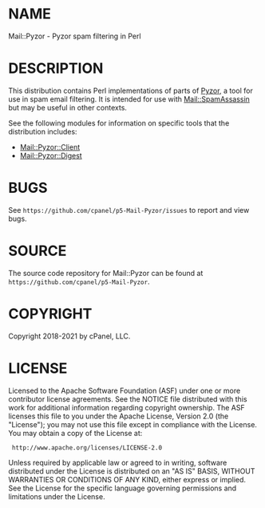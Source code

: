 # NAME

Mail::Pyzor - Pyzor spam filtering in Perl

# DESCRIPTION

This distribution contains Perl implementations of parts of
[Pyzor](http://pyzor.org), a tool for use in spam email filtering.
It is intended for use with [Mail::SpamAssassin](https://metacpan.org/pod/Mail%3A%3ASpamAssassin) but may be useful
in other contexts.

See the following modules for information on specific tools that
the distribution includes:

- [Mail::Pyzor::Client](https://metacpan.org/pod/Mail%3A%3APyzor%3A%3AClient)
- [Mail::Pyzor::Digest](https://metacpan.org/pod/Mail%3A%3APyzor%3A%3ADigest)

# BUGS

See `https://github.com/cpanel/p5-Mail-Pyzor/issues` to report and view bugs.

# SOURCE

The source code repository for Mail::Pyzor can be found at `https://github.com/cpanel/p5-Mail-Pyzor`.

# COPYRIGHT

Copyright 2018-2021 by cPanel, LLC.

# LICENSE

Licensed to the Apache Software Foundation (ASF) under one or more
contributor license agreements.  See the NOTICE file distributed with
this work for additional information regarding copyright ownership.
The ASF licenses this file to you under the Apache License, Version 2.0
(the "License"); you may not use this file except in compliance with
the License.  You may obtain a copy of the License at:

```
 http://www.apache.org/licenses/LICENSE-2.0
```

Unless required by applicable law or agreed to in writing, software
distributed under the License is distributed on an "AS IS" BASIS,
WITHOUT WARRANTIES OR CONDITIONS OF ANY KIND, either express or implied.
See the License for the specific language governing permissions and
limitations under the License.

